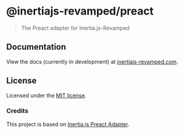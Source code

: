 # @inertiajs-revamped/preact

> The Preact adapter for Inertia.js-Revamped

## Documentation

View the docs (currently in development) at [inertiajs-revamped.com](https://inertiajs-revamped.com).

## License

Licensed under the [MIT license](https://github.com/inertiajs-revamped/inertia/blob/main/packages/preact/LICENSE).

### Credits

This project is based on [Inertia.js Preact Adapter](https://github.com/jrson83/inertia-preact).
